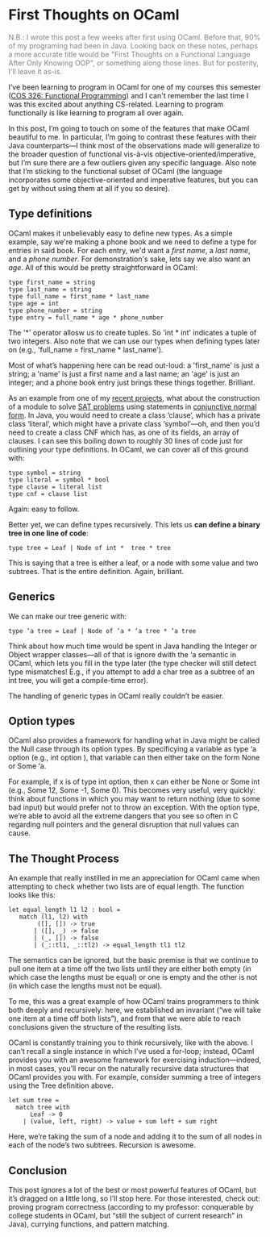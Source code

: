 # First Thoughts on OCaml

<p style="color:rgb(130,130,130)">N.B.: I wrote this post a few weeks after first using OCaml. Before that, 90% of my programing had been in Java. Looking back on these notes, perhaps a more accurate title would be "First Thoughts on a Functional Language After Only Knowing OOP", or something along those lines. But for posterity, I'll leave it as-is.</p>

I’ve been learning to program in OCaml for one of my courses this semester ([COS 326: Functional Programming](http://www.cs.princeton.edu/~dpw/courses/cos326-12/info.php "COS 326")) and I can't remember the last time I was this excited about anything CS-related. Learning to program functionally is like learning to program all over again.

In this post, I’m going to touch on some of the features that make OCaml beautiful to me. In particular, I’m going to contrast these features with their Java counterparts—I think most of the observations made will generalize to the broader question of functional vis-à-vis objective-oriented/imperative, but I’m sure there are a few outliers given any specific language. Also note that I’m sticking to the functional subset of OCaml (the language incorporates some objective-oriented and imperative features, but you can get by without using them at all if you so desire).

## Type definitions

OCaml makes it unbelievably easy to define new types. As a simple example, say we're making a phone book and we need to define a type for entries in said book. For each entry, we'd want a *first name*, a *last name*, and a *phone number*. For demonstration's sake, lets say we also want an *age*. All of this would be pretty straightforward in OCaml:

    type first_name = string
    type last_name = string
    type full_name = first_name * last_name
    type age = int
    type phone_number = string
    type entry = full_name * age * phone_number

The '\*' operator allosw us to create tuples. So 'int \* int' indicates a tuple of two integers. Also note that we can use our types when defining types later on (e.g., 'full_name = first_name \* last_name').

Most of what’s happening here can be read out-loud: a 'first_name' is just a string; a 'name' is just a first name and a last name; an 'age' is just an integer; and a phone book entry just brings these things together. Brilliant.

As an example from one of my [recent projects](https://github.com/crm416/OCaml-SAT-Solvers "SAT Solvers"), what about the construction of a module to solve [SAT problems](http://en.wikipedia.org/wiki/Boolean_satisfiability_problem) using statements in [conjunctive normal form](http://en.wikipedia.org/wiki/Conjunctive_normal_form). In Java, you would need to create a class ‘clause’, which has a private class ‘literal’, which might have a private class ‘symbol’—oh, and then you’d need to create a class CNF which has, as one of its fields, an array of clauses. I can see this boiling down to roughly 30 lines of code just for outlining your type definitions. In OCaml, we can cover all of this ground with:

    type symbol = string
    type literal = symbol * bool
    type clause = literal list
    type cnf = clause list

Again: easy to follow.

Better yet, we can define types recursively. This lets us **can define a binary tree in one line of code**:

    type tree = Leaf | Node of int *  tree * tree

This is saying that a tree is either a leaf, or a node with some value and two subtrees. That is the entire definition. Again, brilliant.

## Generics

We can make our tree generic with:

    type ‘a tree = Leaf | Node of ‘a * ‘a tree * ‘a tree

Think about how much time would be spent in Java handling the Integer or Object wrapper classes—all of that is ignore dwith the ‘a semantic in OCaml, which lets you fill in the type later (the type checker will still detect type mismatches! E.g., if you attempt to add a char tree as a subtree of an int tree, you will get a compile-time error). 

The handling of generic types in OCaml really couldn’t be easier.

## Option types

OCaml also provides a framework for handling what in Java might be called the Null case through its option types. By specificying a variable as
    type ‘a option
(e.g.,
    int option
), that variable can then either take on the form
    None
or
    Some ‘a.

For example, if x is of type int option, then x can either be None or Some int (e.g., Some 12, Some -1, Some 0). This becomes very useful, very quickly: think about functions in which you may want to return nothing (due to some bad input) but would prefer not to throw an exception. With the option type, we’re able to avoid all the extreme dangers that you see so often in C regarding null pointers and the general disruption that null values can cause.

## The Thought Process

An example that really instilled in me an appreciation for OCaml came when attempting to check whether two lists are of equal length. The function looks like this: 

    let equal_length l1 l2 : bool =
       match (l1, l2) with
            ([], []) -> true
           | ([], _) -> false
           | (_, []) -> false
           | (_::tl1, _::tl2) -> equal_length tl1 tl2

The semantics can be ignored, but the basic premise is that we continue to pull one item at a time off the two lists until they are either both empty (in which case the lengths must be equal) or one is empty and the other is not (in which case the lengths must not be equal).

To me, this was a great example of how OCaml trains programmers to think both deeply and recursively: here, we established an invariant (“we will take one item at a time off both lists”), and from that we were able to reach conclusions given the structure of the resulting lists.

OCaml is constantly training you to think recursively, like with the above. I can’t recall a single instance in which I’ve used a for-loop; instead, OCaml provides you with an awesome framework for exercising induction—indeed, in most cases, you’ll recur on the naturally recursive data structures that OCaml provides you with. For example, consider summing a tree of integers using the Tree definition above.

    let sum tree =
      match tree with
          Leaf -> 0
        | (value, left, right) -> value + sum left + sum right

Here, we’re taking the sum of a node and adding it to the sum of all nodes in each of the node’s two subtrees. Recursion is awesome.

## Conclusion

This post ignores a lot of the best or most powerful features of OCaml, but it’s dragged on a little long, so I’ll stop here. For those interested, check out: proving program correctness (according to my professor: conquerable by college students in OCaml, but “still the subject of current research” in Java), currying functions, and pattern matching.
